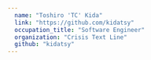 ```yaml
---
  name: "Toshiro 'TC' Kida"
  link: "https://github.com/kidatsy"
  occupation_title: "Software Engineer"
  organization: "Crisis Text Line"
  github: "kidatsy"
---
```

